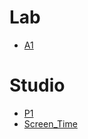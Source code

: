 <!DOCTYPE html>
<html lang="en">
  <head>
<meta charset="utf-8">

 </head>

 <body>
    <h1>Lab</h1>
<ul>
    <li>
<a href="A1/A1.html">A1</a>
    </li>

</ul>

<h1>Studio</h1>
<ul>
<li> <a href="P1">P1</a> </li>

<li> <a href="Screen_Time">Screen_Time</a> </li>

</ul>

 </body>


</html>
